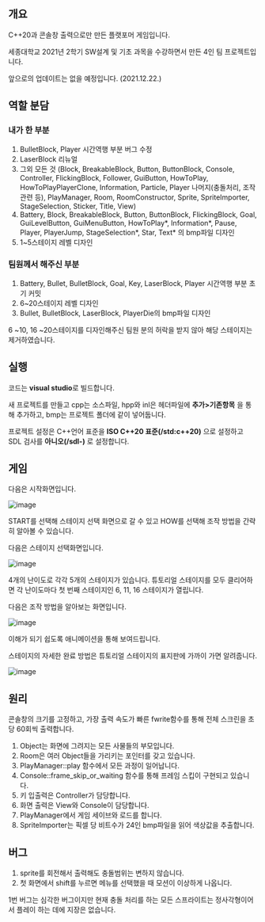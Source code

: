 ## 개요

C++20과 콘솔창 출력으로만 만든 플랫포머 게임입니다.

세종대학교 2021년 2학기 SW설계 및 기초 과목을 수강하면서 만든 4인 팀 프로젝트입니다.

앞으로의 업데이트는 없을 예정입니다. (2021.12.22.)

## 역할 분담

### 내가 한 부분

1. BulletBlock, Player 시간역행 부분 버그 수정
2. LaserBlock 리뉴얼
3. 그외 모든 것 (Block, BreakableBlock, Button, ButtonBlock, Console, Controller, FlickingBlock, Follower, GuiButton, HowToPlay, HowToPlayPlayerClone, Information, Particle, Player 나머지(충돌처리, 조작 관련 등), PlayManager, Room, RoomConstructor, Sprite, SpriteImporter, StageSelection, Sticker, Title, View)
4. Battery, Block, BreakableBlock, Button, ButtonBlock, FlickingBlock, Goal, GuiLevelButton, GuiMenuButton, HowToPlay*, Information*, Pause, Player, PlayerJump, StageSelection*, Star, Text* 의 bmp파일 디자인
5. 1~5스테이지 레벨 디자인

### 팀원께서 해주신 부분

1. Battery, Bullet, BulletBlock, Goal, Key, LaserBlock, Player 시간역행 부분 초기 커밋
2. 6~20스테이지 레벨 디자인
3. Bullet, BulletBlock, LaserBlock, PlayerDie의 bmp파일 디자인

6 ~10, 16 ~20스테이지를 디자인해주신 팀원 분의 허락을 받지 않아 해당 스테이지는 제거하였습니다.

## 실행

코드는 **visual studio**로 빌드합니다.

새 프로젝트를 만들고 cpp는 소스파일, hpp와 inl은 헤더파일에 **추가>기존항목** 을 통해 추가하고, bmp는 프로젝트 폴더에 같이 넣어둡니다.

프로젝트 설정은 C++언어 표준을 **ISO C++20 표준(/std:c++20)** 으로 설정하고 SDL 검사를 **아니오(/sdl-)** 로 설정합니다.

## 게임

다음은 시작화면입니다.

![image](https://user-images.githubusercontent.com/63408412/147127283-f77a3257-da90-46f3-8651-22c4fa6796ae.png)

START를 선택해 스테이지 선택 화면으로 갈 수 있고 HOW를 선택해 조작 방법을 간략히 알아볼 수 있습니다.

다음은 스테이지 선택화면입니다.

![image](https://user-images.githubusercontent.com/63408412/146978418-0681d3dd-15f2-460c-85bb-81551c7291ef.png)

4개의 난이도로 각각 5개의 스테이지가 있습니다. 튜토리얼 스테이지를 모두 클리어하면 각 난이도마다 첫 번째 스테이지인 6, 11, 16 스테이지가 열립니다.

다음은 조작 방법을 알아보는 화면입니다.

![image](https://user-images.githubusercontent.com/63408412/147127389-37bf1df3-c58a-490c-a2f8-c9e8cf8b08ea.png)

이해가 되기 쉽도록 애니메이션을 통해 보여드립니다.

스테이지의 자세한 완료 방법은 튜토리얼 스테이지의 표지판에 가까이 가면 알려줍니다.

![image](https://user-images.githubusercontent.com/63408412/146978994-eb94f542-4f2d-44d1-afcd-3ec8c56423a1.png)

## 원리

콘솔창의 크기를 고정하고, 가장 출력 속도가 빠른 fwrite함수를 통해 전체 스크린을 초당 60회씩 출력합니다.

1. Object는 화면에 그려지는 모든 사물들의 부모입니다.
2. Room은 여러 Object들을 가리키는 포인터를 갖고 있습니다.
3. PlayManager::play 함수에서 모든 과정이 일어납니다.
4. Console::frame_skip_or_waiting 함수를 통해 프레임 스킵이 구현되고 있습니다.
5. 키 입출력은 Controller가 담당합니다.
6. 화면 출력은 View와 Console이 담당합니다.
7. PlayManager에서 게임 세이브와 로드를 합니다.
8. SpriteImporter는 픽셀 당 비트수가 24인 bmp파일을 읽어 색상값을 추출합니다.

## 버그

1. sprite를 회전해서 출력해도 충돌범위는 변하지 않습니다.
2. 첫 화면에서 shift를 누르면 메뉴를 선택했을 때 모션이 이상하게 나옵니다.

1번 버그는 심각한 버그이지만 현재 충돌 처리를 하는 모든 스프라이트는 정사각형이어서 플레이 하는 데에 지장은 없습니다.
